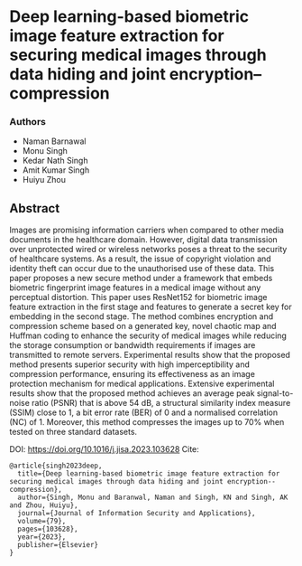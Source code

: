 # Deep learning-based biometric image feature extraction for securing medical images through data hiding and joint encryption–compression
### Authors
- Naman Barnawal
- Monu Singh
- Kedar Nath Singh
- Amit Kumar Singh
- Huiyu Zhou

## Abstract
Images are promising information carriers when compared to other media documents in the healthcare domain. However, digital data transmission over unprotected wired or wireless networks poses a threat to the security of healthcare systems. As a result, the issue of copyright violation and identity theft can occur due to the unauthorised use of these data. This paper proposes a new secure method under a framework that embeds biometric fingerprint image features in a medical image without any perceptual distortion. This paper uses ResNet152 for biometric image feature extraction in the first stage and features to generate a secret key for embedding in the second stage. The method combines encryption and compression scheme based on a generated key, novel chaotic map and Huffman coding to enhance the security of medical images while reducing the storage consumption or bandwidth requirements if images are transmitted to remote servers. Experimental results show that the proposed method presents superior security with high imperceptibility and compression performance, ensuring its effectiveness as an image protection mechanism for medical applications. Extensive experimental results show that the proposed method achieves an average peak signal-to-noise ratio (PSNR) that is above 54 dB, a structural similarity index measure (SSIM) close to 1, a bit error rate (BER) of 0 and a normalised correlation (NC) of 1. Moreover, this method compresses the images up to 70% when tested on three standard datasets.

DOI: https://doi.org/10.1016/j.jisa.2023.103628
Cite:
```
@article{singh2023deep,
  title={Deep learning-based biometric image feature extraction for securing medical images through data hiding and joint encryption--compression},
  author={Singh, Monu and Baranwal, Naman and Singh, KN and Singh, AK and Zhou, Huiyu},
  journal={Journal of Information Security and Applications},
  volume={79},
  pages={103628},
  year={2023},
  publisher={Elsevier}
}
```
